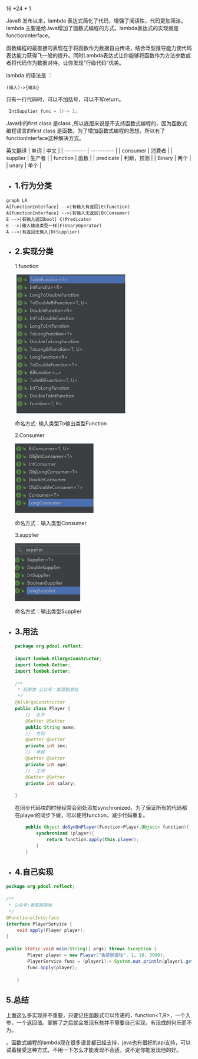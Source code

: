 16 +24 + 1

Java8 发布以来，lambda 表达式简化了代码，增强了阅读性，代码更加简洁。lambda 主要是给Java增加了函数式编程的方式。lambda表达式的实现就是functionInterface。

函数编程的最直接的表现在于将函数作为数据自由传递，结合泛型推导能力使代码表达能力获得飞一般的提升。同时Lambda表达式让你能够将函数作为方法参数或者将代码作为数据对待，让你发现“行级代码”优美。

lambda 的语法是 ：

```
(输入)->{输出}
```

只有一行代码时，可以不加括号，可以不写return。

```java
 IntSupplier func = ()-> 1;
```

Java中的first class 是class ,所以底层来说是不支持函数式编程的，因为函数式编程语言的first class 是函数。为了增加函数式编程的思想，所以有了functionInterface这种解决方式。

英文翻译
| 单词  | 中文    |
| --------- | ---------- |
| consumer  | 消费者     |
| supplier  | 生产者     |
| function  | 函数       |
| predicate | 判断，预测 |
| Binary    | 两个       |
| unary     | 单个       |






- ## 1.行为分类
```mermaid
graph LR
A[functionInterface] -->|有输入有返回|E(function)
A[functionInterface] -->|有输入无返回|B(Consumer)
E -->|有输入返回bool| C(Predicate)
E -->|输入输出类型一样|F(UnaryOperator)
A -->|有返回无输入|D(Supplier)
```
- ## 2.实现分类

    1.function 

    ​	![image-20200404130432848](../img/20200406/image-20200404130432848.png)

    命名方式: 输入类型To输出类型Function

    2.Consumer

    ![image-20200404130511549](../img/20200406/image-20200404130511549.png)

    命名方式：输入类型Consumer

    3.supplier

    ![image-20200404130546852](../img/20200406/image-20200404130546852.png)

    命名方式：输出类型Supplier

- ## 3.用法

    ```java
    package org.pdool.reflect;
    
    import lombok.AllArgsConstructor;
    import lombok.Getter;
    import lombok.Setter;
    
    /**
     * 玩家类 公众号：香菜聊游戏
     */
    @AllArgsConstructor
    public class Player {
        //  名字
        @Getter @Setter
        public String name;
        //  性别
        @Getter @Setter
        private int sex;
        //  年龄
        @Getter @Setter
        private int age;
        //  工资
        @Getter @Setter
        private int salary;
    
    }
    ```

    在同步代码块的时候经常会到处添加synchronized，为了保证所有的代码都在player的同步下做，可以使用function，减少代码重复。

    ```java
        public Object doSynOnPlayer(Function<Player,Object> function){
            synchronized (player){
                return function.apply(this.player);
            }
        }
    ```

    

    

- ## 4.自己实现

    

```java
package org.pdool.reflect;

/**
 * 公众号:香菜聊游戏
 */
@FunctionalInterface
interface PlayerService {
    void apply(Player player);
}

public static void main(String[] args) throws Exception {
        Player player = new Player("香菜聊游戏", 1, 18, 3000);
        PlayerService func = (player1)-> System.out.println(player1.getSex());
        func.apply(player);

    }

```

## 5.总结

上面这么多实现并不重要，只要记住函数式可以传递的，function<T,R>，一个入参，一个返回值。掌握了之后就会发现有些并不需要自己实现，有现成的何乐而不为。

。函数式编程的lambda现在很多语言都已经支持，java也有很好的api支持，可以试着接受这种方式，不用一下怎么才能发现不合适，说不定你能发现他的好。